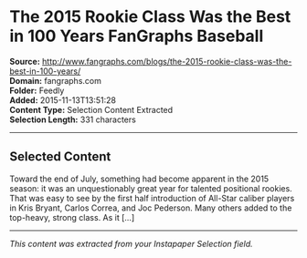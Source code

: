 # The 2015 Rookie Class Was the Best in 100 Years FanGraphs Baseball

**Source:** http://www.fangraphs.com/blogs/the-2015-rookie-class-was-the-best-in-100-years/  
**Domain:** fangraphs.com  
**Folder:** Feedly  
**Added:** 2015-11-13T13:51:28  
**Content Type:** Selection Content Extracted  
**Selection Length:** 331 characters  


---

## Selected Content

Toward the end of July, something had become apparent in the 2015 season: it was an unquestionably great year for talented positional rookies. That was easy to see by the first half introduction of All-Star caliber players in Kris Bryant, Carlos Correa, and Joc Pederson. Many others added to the top-heavy, strong class. As it […]

---

*This content was extracted from your Instapaper Selection field.*